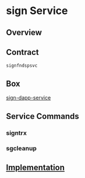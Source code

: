 sign Service
=================

## Overview


## Contract

```signfndspsvc```

## Box
[sign-dapp-service](../../developers/boxes/sign-dapp-service)

## Service Commands
### signtrx
### sgcleanup

## [Implementation](https://github.com/liquidapps-io/zeus-sdk/tree/master/boxes/groups/services/sign-dapp-service/contracts/eos/dappservices/_sign_impl.hpp)
